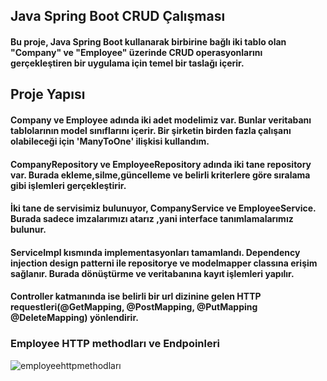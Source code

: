 ## Java Spring Boot CRUD Çalışması
#### Bu proje, Java Spring Boot kullanarak birbirine bağlı iki tablo olan "Company" ve "Employee" üzerinde CRUD operasyonlarını gerçekleştiren bir uygulama için temel bir taslağı içerir.
## Proje Yapısı
#### Company ve Employee adında iki adet modelimiz var. Bunlar veritabanı tablolarının model sınıflarını içerir. Bir şirketin birden fazla çalışanı olabileceği için 'ManyToOne' ilişkisi kullandım.
#### CompanyRepository ve EmployeeRepository adında iki tane repository var. Burada ekleme,silme,güncelleme ve belirli kriterlere göre sıralama gibi işlemleri gerçekleştirir.
#### İki tane de servisimiz bulunuyor, CompanyService ve EmployeeService. Burada sadece imzalarımızı atarız ,yani interface tanımlamalarımız bulunur.
#### ServiceImpl kısmında implementasyonları tamamlandı. Dependency injection design patterni ile repositorye ve modelmapper classına erişim sağlanır. Burada dönüştürme ve veritabanına kayıt işlemleri yapılır.
#### Controller katmanında ise belirli bir url dizinine gelen HTTP requestleri(@GetMapping, @PostMapping, @PutMapping @DeleteMapping) yönlendirir.

### Employee HTTP methodları ve Endpoinleri
![employeehttpmethodları](https://github.com/GizemTuran/Java-SpringBoot-CRUD/assets/78648500/03177348-3a4e-4957-9f8d-61fb2dc449a2)
